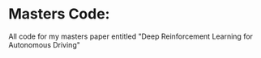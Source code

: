 # Masters Code:
All code for my masters paper entitled "Deep Reinforcement Learning for Autonomous Driving"
